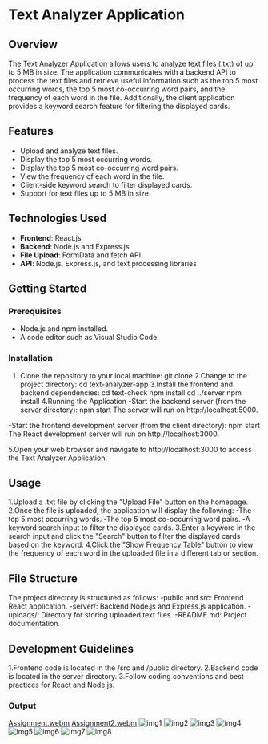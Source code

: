 # Text Analyzer Application

## Overview

The Text Analyzer Application allows users to analyze text files (.txt) of up to 5 MB in size. The application communicates with a backend API to process the text files and retrieve useful information such as the top 5 most occurring words, the top 5 most co-occurring word pairs, and the frequency of each word in the file. Additionally, the client application provides a keyword search feature for filtering the displayed cards.

## Features

- Upload and analyze text files.
- Display the top 5 most occurring words.
- Display the top 5 most co-occurring word pairs.
- View the frequency of each word in the file.
- Client-side keyword search to filter displayed cards.
- Support for text files up to 5 MB in size.

## Technologies Used

- **Frontend**: React.js
- **Backend**: Node.js and Express.js
- **File Upload**: FormData and fetch API
- **API**: Node.js, Express.js, and text processing libraries

## Getting Started

### Prerequisites

- Node.js and npm installed.
- A code editor such as Visual Studio Code.

### Installation

1. Clone the repository to your local machine:
   git clone <repository-url> 
2.Change to the project directory:
cd text-analyzer-app
3.Install the frontend and backend dependencies:
cd text-check
npm install
cd ../server
npm install
4.Running the Application
-Start the backend server (from the server directory):
npm start
The server will run on http://localhost:5000.

-Start the frontend development server (from the client directory):
npm start
The React development server will run on http://localhost:3000.

5.Open your web browser and navigate to http://localhost:3000 to access the Text Analyzer Application.

## Usage
1.Upload a .txt file by clicking the "Upload File" button on the homepage.
2.Once the file is uploaded, the application will display the following:
-The top 5 most occurring words.
-The top 5 most co-occurring word pairs.
-A keyword search input to filter the displayed cards.
3.Enter a keyword in the search input and click the "Search" button to filter the displayed cards based on the keyword.
4.Click the "Show Frequency Table" button to view the frequency of each word in the uploaded file in a different tab or section.

## File Structure
The project directory is structured as follows:
-public and src: Frontend React application.
-server/: Backend Node.js and Express.js application.
-uploads/: Directory for storing uploaded text files.
-README.md: Project documentation.

## Development Guidelines
1.Frontend code is located in the /src and /public directory.
2.Backend code is located in the server directory.
3.Follow coding conventions and best practices for React and Node.js.

### Output
[Assignment.webm](https://github.com/Jyoti-Sharma10/text-check/assets/73213971/e0ab4c28-fe2d-4743-84a7-1057529d8402)
[Assignment2.webm](https://github.com/Jyoti-Sharma10/text-check/assets/73213971/ffa83f38-db7c-436f-b132-c657c44f59e3)
![img1](https://github.com/Jyoti-Sharma10/text-check/assets/73213971/1ce8cc8f-75f1-4aa3-9d7d-61e639fcf811)
![img2](https://github.com/Jyoti-Sharma10/text-check/assets/73213971/52efa21c-86a6-4d8d-b957-bd4b2b99c716)
![img3](https://github.com/Jyoti-Sharma10/text-check/assets/73213971/d9b899f6-8969-4259-a003-b15bf7dd2cd9)
![img4](https://github.com/Jyoti-Sharma10/text-check/assets/73213971/c39b87f0-3200-45c0-9ecd-9ac0e832eb03)
![img5](https://github.com/Jyoti-Sharma10/text-check/assets/73213971/052f0ae4-e1a1-453c-84b6-f4ca62c2ce11)
![img6](https://github.com/Jyoti-Sharma10/text-check/assets/73213971/12c2ce89-4ef0-4f95-ba4e-fefbb75943b5)
![img7](https://github.com/Jyoti-Sharma10/text-check/assets/73213971/bd083e33-b1da-4cb9-9d50-a47a74fd667b)
![img8](https://github.com/Jyoti-Sharma10/text-check/assets/73213971/177fa1d3-b2dc-4dca-a52d-8b1054d380a2)



